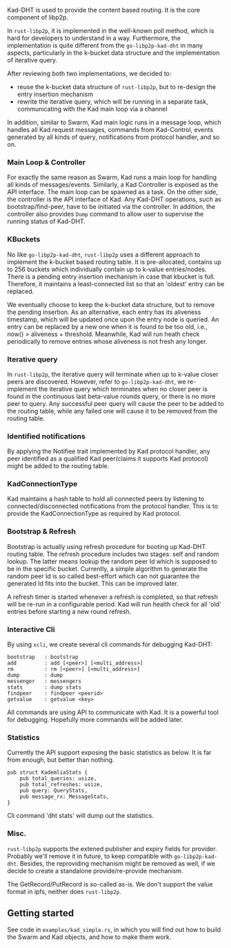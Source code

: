 
Kad-DHT is used to provide the content based routing. It is the core component of libp2p.

In `rust-libp2p`, it is implemented in the well-known poll method, which is hard for developers to understand in a way. Furthermore, the implementation is quite different from the `go-libp2p-kad-dht` in many aspects, particularly in the k-bucket data structure and the implementation of iterative query. 

After reviewing both two implementations, we decided to:
- reuse the k-bucket data structure of `rust-libp2p`, but to re-design the entry insertion mechanism
- rewrite the iterative query, which will be running in a separate task, communicating with the Kad main loop via a channel

In addition, similar to Swarm, Kad main logic runs in a message loop, which handles all Kad request messages, commands from Kad-Control, events generated by all kinds of query, notifications from protocol handler, and so on.


### Main Loop & Controller
For exactly the same reason as Swarm, Kad runs a main loop for handling all kinds of messages/events. Similarly, a Kad Controller is exposed as the API interface. The main loop can be spawned as a task. On the other side, the controller is the API interface of Kad. Any Kad-DHT operations, such as bootstrap/find-peer, have to be initiated via the controller. In addition, the controller also provides `Dump` command to allow user to supervise the running status of Kad-DHT.

### KBuckets
No like `go-libp2p-kad-dht`, `rust-libp2p` uses a different approach to implement the k-bucket based routing table. It is pre-allocated, contains up to 256 buckets which individually contain up to k-value entries/nodes. There is a pending entry insertion mechanism in case that kbucket is full. Therefore, it maintains a least-connected list so that an 'oldest' entry can be replaced. 

We eventually choose to keep the k-bucket data structure, but to remove the pending insertion. As an alternative, each entry has its aliveness timestamp, which will be updated once upon the entry node is queried. An entry can be replaced by a new one when it is found to be too old, i.e., now() > aliveness + threshold. Meanwhile, Kad will run heath check periodically to remove entries whose aliveness is not fresh any longer.

### Iterative query

In `rust-libp2p`, the iterative query will terminate when up to k-value closer peers are discovered. However, refer to `go-libp2p-kad-dht`, we re-implement the iterative query which terminates when no closer peer is found in the continuous last beta-value rounds query, or there is no more peer to query. Any successful peer query will cause the peer to be added to the routing table, while any failed one will cause it to be removed from the routing table.

### Identified notifications

By applying the Notifiee trait implemented by Kad protocol handler, any peer identified as a qualified Kad peer(claims it supports Kad protocol) might be added to the routing table.  

### KadConnectionType

Kad maintains a hash table to hold all connected peers by listening to connected/disconnected notifications from the protocol handler. This is to provide the KadConnectionType as required by Kad protocol.

### Bootstrap & Refresh

Bootstrap is actually using refresh procedure for booting up Kad-DHT routing table. The refresh procedure includes two stages: self and random lookup. The latter means lookup the random peer Id which is supposed to be in the specific bucket. Currently, a simple algorithm to generate the random peer Id is so called best-effort which can not guarantee the generated Id fits into the bucket. This can be improved later.

A refresh timer is started whenever a refresh is completed, so that refresh will be re-run in a configurable period. Kad will run health check for all 'old' entries before starting a new round refresh.

### Interactive Cli

By using `xcli`, we create several cli commands for debugging Kad-DHT:

```no_run
bootstrap   : bootstrap     
add         : add [<peer>] [<multi_address>]
rm          : rm [<peer>] [<multi_address>]
dump        : dump          
messenger   : messengers    
stats       : dump stats    
findpeer    : findpeer <peerid>
getvalue    : getvalue <key>
```

All commands are using API to communicate with Kad. It is a powerful tool for debugging. Hopefully more commands will be added later.


### Statistics

Currently the API support exposing the basic statistics as below. It is far from enough, but better than nothing.

```no_run
pub struct KademliaStats {
    pub total_queries: usize,
    pub total_refreshes: usize,
    pub query: QueryStats,
    pub message_rx: MessageStats,
}
```

Cli command 'dht stats' will dump out the statistics.

### Misc.

`rust-libp2p` supports the extened publisher and expiry fields for provider. Probably we'll remove it in future, to keep compatible with `go-libp2p-kad-dht`. Besides, the reproviding mechanism might be removed as well, if we decide to create a standalone provide/re-provide mechanism.

The GetRecord/PutRecord is so-called as-is. We don't support the value format in ipfs, neither does `rust-libp2p`.  


## Getting started

See code in `examples/kad_simple.rs`, in which you will find out how to build the Swarm and Kad objects, and how to make them work.